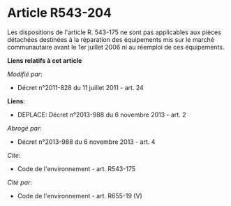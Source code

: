 # Article R543-204

Les dispositions de l'article R. 543-175 ne sont pas applicables aux pièces détachées destinées à la réparation des
équipements mis sur le marché communautaire avant le 1er juillet 2006 ni au réemploi de ces équipements.

**Liens relatifs à cet article**

_Modifié par_:

  - Décret n°2011-828 du 11 juillet 2011 - art. 24

**Liens**:

  - DEPLACE: Décret n°2013-988 du 6 novembre 2013 - art. 2

_Abrogé par_:

  - Décret n°2013-988 du 6 novembre 2013 - art. 4

_Cite_:

  - Code de l'environnement - art. R543-175

_Cité par_:

  - Code de l'environnement - art. R655-19 (V)
